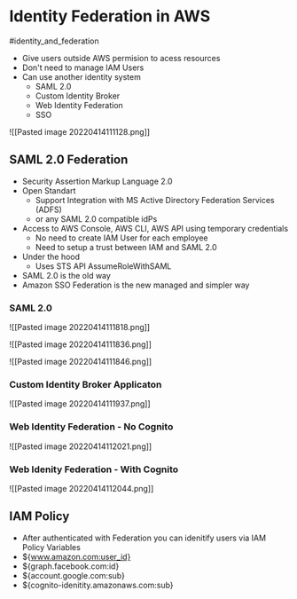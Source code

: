 # Identity Federation in AWS
#identity_and_federation
- Give users outside AWS permision to acess resources
- Don't need to manage IAM Users
- Can use another identity system 
	- SAML 2.0
	- Custom Identity Broker
	- Web Identity Federation 
	- SSO

![[Pasted image 20220414111128.png]]
## SAML 2.0 Federation
* Security Assertion Markup Language 2.0
* Open Standart
	* Support Integration with MS Active Directory Federation Services (ADFS)
	* or any SAML 2.0 compatible idPs
* Access to AWS Console, AWS CLI, AWS API using temporary credentials
	* No need to create IAM User for each employee
	* Need to setup a trust between IAM and SAML 2.0
* Under the hood
	* Uses STS API AssumeRoleWithSAML
* SAML 2.0 is the old way
* Amazon SSO Federation is the new managed and simpler way
### SAML 2.0
![[Pasted image 20220414111818.png]]

![[Pasted image 20220414111836.png]]

![[Pasted image 20220414111846.png]]

### Custom Identity Broker Applicaton
![[Pasted image 20220414111937.png]]
### Web Identity Federation - No Cognito
![[Pasted image 20220414112021.png]]
### Web Idenity Federation - With Cognito
![[Pasted image 20220414112044.png]]

## IAM Policy
* After authenticated with Federation you can idenitify users via IAM Policy Variables
* ${www.amazon.com:user_id}
* ${graph.facebook.com:id}
* ${account.google.com:sub}
* ${cognito-idenitity.amazonaws.com:sub}